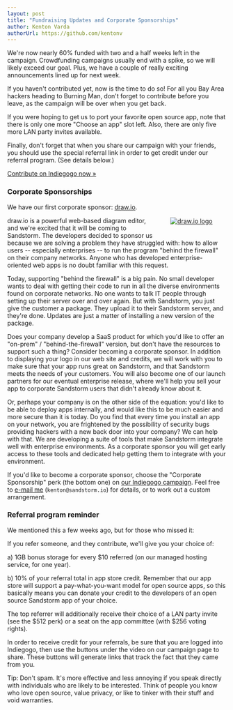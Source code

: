 ```yaml
---
layout: post
title: "Fundraising Updates and Corporate Sponsorships"
author: Kenton Varda
authorUrl: https://github.com/kentonv
---
```


We're now nearly 60% funded with two and a half weeks left in the campaign. Crowdfunding campaigns usually end with a spike, so we will likely exceed our goal. Plus, we have a couple of really exciting announcements lined up for next week.

If you haven't contributed yet, now is the time to do so! For all you Bay Area hackers heading to Burning Man, don't forget to contribute before you leave, as the campaign will be over when you get back.

If you were hoping to get us to port your favorite open source app, note that there is only one more "Choose an app" slot left. Also, there are only five more LAN party invites available.

Finally, don't forget that when you share our campaign with your friends, you should use the special referral link in order to get credit under our referral program. (See details below.)

[Contribute on Indiegogo now &#187;](http://igg.me/at/sandstorm)

### Corporate Sponsorships

<div><div style="float: right; margin: 32px;"><a href="http://draw.io"><img src="https://sandstorm.io/thirdparty/draw.io-logo.png" alt="draw.io logo"></a></div></div>

We have our first corporate sponsor: [draw.io](http://draw.io).

draw.io is a powerful web-based diagram editor, and we're excited that it will be coming to Sandstorm. The developers decided to sponsor us because we are solving a problem they have struggled with: how to allow users -- especially enterprises -- to run the program "behind the firewall" on their company networks. Anyone who has developed enterprise-oriented web apps is no doubt familiar with this request.

Today, supporting "behind the firewall" is a big pain. No small developer wants to deal with getting their code to run in all the diverse environments found on corporate networks. No one wants to talk IT people through setting up their server over and over again. But with Sandstorm, you just give the customer a package. They upload it to their Sandstorm server, and they're done. Updates are just a matter of installing a new version of the package.

Does your company develop a SaaS product for which you'd like to offer an "on-prem" / "behind-the-firewall" version, but don't have the resources to support such a thing? Consider becoming a corporate sponsor. In addition to displaying your logo in our web site and credits, we will work with you to make sure that your app runs great on Sandstorm, and that Sandstorm meets the needs of your customers. You will also become one of our launch partners for our eventual enterprise release, where we'll help you sell your app to corporate Sandstorm users that didn't already know about it.

Or, perhaps your company is on the other side of the equation: you'd like to be able to deploy apps internally, and would like this to be much easier and more secure than it is today. Do you find that every time you install an app on your network, you are frightened by the possibility of security bugs providing hackers with a new back door into your company? We can help with that. We are developing a suite of tools that make Sandstorm integrate well with enterprise environments. As a corporate sponsor you will get early access to these tools and dedicated help getting them to integrate with your environment.

If you'd like to become a corporate sponsor, choose the "Corporate Sponsorship" perk (the bottom one) on [our Indiegogo campaign](http://igg.me/at/sandstorm). Feel free to [e-mail me](mailto:kenton@sandstorm.io) (`kenton@sandstorm.io`) for details, or to work out a custom arrangement.

### Referral program reminder

We mentioned this a few weeks ago, but for those who missed it:

If you refer someone, and they contribute, we'll give you your choice of:

a) 1GB bonus storage for every $10 referred (on our managed hosting service, for one year).

b) 10% of your referral total in app store credit. Remember that our app store will support a pay-what-you-want model for open source apps, so this basically means you can donate your credit to the developers of an open source Sandstorm app of your choice.

The top referrer will additionally receive their choice of a LAN party invite (see the $512 perk) or a seat on the app committee (with $256 voting rights).

In order to receive credit for your referrals, be sure that you are logged into Indiegogo, then use the buttons under the video on our campaign page to share. These buttons will generate links that track the fact that they came from you.

Tip: Don't spam. It's more effective and less annoying if you speak directly with individuals who are likely to be interested. Think of people you know who love open source, value privacy, or like to tinker with their stuff and void warranties.
